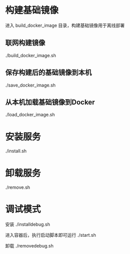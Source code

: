 # 构建基础镜像
进入 build_docker_image 目录，构建基础镜像用于离线部署

## 联网构建镜像
./build_docker_image.sh

## 保存构建后的基础镜像到本机
./save_docker_image.sh

## 从本机加载基础镜像到Docker
./load_docker_image.sh


# 安装服务
./install.sh

# 卸载服务
./remove.sh

# 调试模式

安装
./installdebug.sh

进入容器后，执行启动脚本即可运行
./start.sh

卸载
./removedebug.sh
